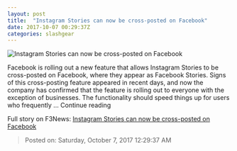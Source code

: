 ```yaml
---
layout: post
title:  "Instagram Stories can now be cross-posted on Facebook"
date: 2017-10-07 00:29:37Z
categories: slashgear
---
```


![Instagram Stories can now be cross-posted on Facebook](https://c.slashgear.com/wp-content/uploads/2017/10/instagram-0-980x620.jpg)

Facebook is rolling out a new feature that allows Instagram Stories to be cross-posted on Facebook, where they appear as Facebook Stories. Signs of this cross-posting feature appeared in recent days, and now the company has confirmed that the feature is rolling out to everyone with the exception of businesses. The functionality should speed things up for users who frequently … Continue reading


Full story on F3News: [Instagram Stories can now be cross-posted on Facebook](http://www.f3nws.com/n/mMG3rH)

> Posted on: Saturday, October 7, 2017 12:29:37 AM
